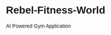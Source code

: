 # Rebel-Fitness-World
AI Powered Gym Application
<!DOCTYPE html>
<html lang="en">
<head>
  <meta charset="UTF-8">
  <meta name="viewport" content="width=device-width, initial-scale=1.0">
  <title>AI-Powered Gym App</title>
  <script type="module">
    import * as THREE from 'https://cdn.jsdelivr.net/npm/three@0.153.0/build/three.module.js';
    window.THREE = THREE;
  </script>
  <style>
    body { margin: 0; font-family: Arial, sans-serif; }
    #three-canvas { position: absolute; top: 0; left: 0; z-index: -1; }
    .min-h-screen { min-height: 100vh; }
    .bg-gray-100 { background-color: #f3f4f6; }
    .p-4 { padding: 1rem; }
    .flex { display: flex; }
    .justify-center { justify-content: center; }
    .items-center { align-items: center; }
    .h-screen { height: 100vh; }
    .bg-blue-500 { background-color: #3b82f6; }
    .bg-green-500 { background-color: #22c55e; }
    .bg-purple-500 { background-color: #a855f7; }
    .bg-spotify { background-color: #1db954; }
    .text-white { color: #ffffff; }
    .px-4 { padding-left: 1rem; padding-right: 1rem; }
    .py-2 { padding-top: 0.5rem; padding-bottom: 0.5rem; }
    .rounded { border-radius: 0.25rem; }
    .hover\:bg-blue-600:hover { background-color: #2563eb; }
    .hover\:bg-green-600:hover { background-color: #16a34a; }
    .hover\:bg-purple-600:hover { background-color: #9333ea; }
    .hover\:bg-spotify:hover { background-color: #1aa34a; }
    .max-w-4xl { max-width: 56rem; }
    .mx-auto { margin-left: auto; margin-right: auto; }
    .text-3xl { font-size: 1.875rem; }
    .text-xl { font-size: 1.25rem; }
    .font-bold { font-weight: 700; }
    .mb-4 { margin-bottom: 1rem; }
    .mb-2 { margin-bottom: 0.5rem; }
    .mt-2 { margin-top: 0.5rem; }
    .border { border: 1px solid #e5e7eb; }
    .p-2 { padding: 0.5rem; }
    .h-40 { height: 10rem; }
    .overflow-y-auto { overflow-y: auto; }
    .w-full { width: 100%; }
    .grid { display: grid; }
    .grid-cols-2 { grid-template-columns: repeat(2, minmax(0, 1fr)); }
    .gap-4 { gap: 1rem; }
  </style>
</head>
<body>
  <div id="root"></div>
  <script type="module">
    import React, { useState, useEffect } from 'https://esm.sh/react@18.2.0';
    import ReactDOM from 'https://esm.sh/react-dom@18.2.0';

    // Mock WebSocket for real-time features
    const mockSocket = {
      send: (data) => {
        const parsed = JSON.parse(data);
        mockSocket.onmessage({ data: JSON.stringify(parsed) });
      },
      onmessage: () => {},
    };

    // Mock biometric data
    const mockBiometrics = { heartRate: 75, steps: 1000 };

    // AI Companion Options
    const aiCompanions = [
      { id: 'ai1', name: 'Coach Alpha', style: 'Energetic', color: 0xff0000 },
      { id: 'ai2', name: 'Trainer Beta', style: 'Calm', color: 0x00ff00 },
      { id: 'ai3', name: 'Mentor Gamma', style: 'Motivational', color: 0x0000ff },
    ];

    // Mock Spotify Component
    function SpotifyPlayer({ onSongChange }) {
      const [currentTrack, setCurrentTrack] = useState(null);

      const playSong = (trackName) => {
        setCurrentTrack(trackName);
        onSongChange(trackName);
      };

      return React.createElement(
        'div',
        { className: 'mb-4' },
        React.createElement('h2', { className: 'text-xl' }, 'Spotify Player'),
        React.createElement('p', null, `Now Playing: ${currentTrack || 'None'}`),
        React.createElement(
          'button',
          {
            className: 'bg-spotify text-white px-4 py-2 rounded hover:bg-spotify mt-2',
            onClick: () => playSong('Sample Track'),
          },
          'Play Sample Track'
        )
      );
    }

    // Main App Component
    function App() {
      const [user, setUser] = useState(null);
      const [chatMessages, setChatMessages] = useState([]);
      const [playlist, setPlaylist] = useState([]);
      const [activeSong, setActiveSong] = useState(null);
      const [message, setMessage] = useState('');
      const [selectedAI, setSelectedAI] = useState(aiCompanions[0]);
      const [spotifyEnabled, setSpotifyEnabled] = useState(false);

      // Mock WebSocket event handlers
      useEffect(() => {
        mockSocket.onmessage = (event) => {
          const data = JSON.parse(event.data);
          if (data.type === 'chat') {
            setChatMessages((prev) => [...prev, data.message]);
          } else if (data.type === 'song') {
            setActiveSong(data.song);
          }
        };
      }, []);

      // Mock login
      const handleLogin = () => {
        setUser({ id: 'user1', name: 'John Doe' });
        setSpotifyEnabled(true);
      };

      // Send chat message
      const sendMessage = () => {
        if (message) {
          mockSocket.send(JSON.stringify({ type: 'chat', message: `${user.name}: ${message}` }));
          setMessage('');
        }
      };

      // Add song to playlist
      const addSong = (song) => {
        setPlaylist((prev) => [...prev, song]);
        mockSocket.send(JSON.stringify({ type: 'song', song }));
      };

      // Select AI companion
      const selectAI = (ai) => {
        setSelectedAI(ai);
      };

      // Three.js for 3D SI and AI Companion
      useEffect(() => {
        const scene = new THREE.Scene();
        const camera = new THREE.PerspectiveCamera(75, window.innerWidth / window.innerHeight, 0.1, 1000);
        const renderer = new THREE.WebGLRenderer({ canvas: document.getElementById('three-canvas') });
        renderer.setSize(window.innerWidth, window.innerHeight);

        // Central SI model
        const siGeometry = new THREE.SphereGeometry(1.5, 32, 32);
        const siMaterial = new THREE.MeshBasicMaterial({ color: 0xffff00 });
        const siModel = new THREE.Mesh(siGeometry, siMaterial);
        siModel.position.set(0, 0, 0);
        scene.add(siModel);

        // Personal AI Companion model
        const aiGeometry = new THREE.BoxGeometry(0.5, 0.5, 0.5);
        const aiMaterial = new THREE.MeshBasicMaterial({ color: selectedAI.color });
        const aiModel = new THREE.Mesh(aiGeometry, aiMaterial);
        aiModel.position.set(2, 0, 0);
        scene.add(aiModel);

        camera.position.z = 5;

        const animate = () => {
          requestAnimationFrame(animate);
          siModel.rotation.y += 0.01;
          aiModel.rotation.y += 0.02;
          renderer.render(scene, camera);
        };
        animate();

        return () => renderer.dispose();
      }, [selectedAI]);

      return React.createElement(
        'div',
        { className: 'min-h-screen bg-gray-100 p-4' },
        React.createElement('canvas', { id: 'three-canvas' }),
        !user
          ? React.createElement(
              'div',
              { className: 'flex justify-center items-center h-screen' },
              React.createElement(
                'button',
                {
                  className: 'bg-blue-500 text-white px-4 py-2 rounded hover:bg-blue-600',
                  onClick: handleLogin,
                },
                'Login'
              )
            )
          : React.createElement(
              'div',
              { className: 'max-w-4xl mx-auto' },
              React.createElement('h1', { className: 'text-3xl font-bold mb-4' }, 'AI-Powered Gym'),
              React.createElement(
                'div',
                { className: 'mb-4' },
                React.createElement('h2', { className: 'text-xl' }, 'Super Intelligence Hologram'),
                React.createElement(
                  'p',
                  null,
                  `Central AI guiding your workout: ${mockBiometrics.heartRate} BPM, ${mockBiometrics.steps} steps`
                )
              ),
              React.createElement(
                'div',
                { className: 'mb-4' },
                React.createElement('h2', { className: 'text-xl' }, 'Personal AI Companion'),
                React.createElement(
                  'p',
                  null,
                  `${selectedAI.name} (${selectedAI.style}): "Keep pushing, ${user.name}!"`
                ),
                React.createElement(
                  'div',
                  { className: 'grid grid-cols-2 gap-4 mt-2' },
                  aiCompanions.map((ai) =>
                    React.createElement(
                      'button',
                      {
                        key: ai.id,
                        className: `bg-blue-500 text-white px-4 py-2 rounded hover:bg-blue-600 ${
                          selectedAI.id === ai.id ? 'bg-blue-700' : ''
                        }`,
                        onClick: () => selectAI(ai),
                      },
                      ai.name
                    )
                  )
                )
              ),
              React.createElement(
                'div',
                { className: 'mb-4' },
                React.createElement('h2', { className: 'text-xl' }, 'Chat'),
                React.createElement(
                  'div',
                  { className: 'border p-2 h-40 overflow-y-auto mb-2' },
                  chatMessages.map((msg, index) => React.createElement('p', { key: index }, msg))
                ),
                React.createElement('input', {
                  type: 'text',
                  value: message,
                  onChange: (e) => setMessage(e.target.value),
                  className: 'border p-2 w-full',
                  placeholder: 'Type a message...',
                }),
                React.createElement(
                  'button',
                  {
                    className: 'bg-green-500 text-white px-4 py-2 rounded mt-2 hover:bg-green-600',
                    onClick: sendMessage,
                  },
                  'Send'
                )
              ),
              React.createElement(
                'div',
                { className: 'mb-4' },
                React.createElement('h2', { className: 'text-xl' }, 'Music Playlist'),
                React.createElement(
                  'button',
                  {
                    className: 'bg-purple-500 text-white px-4 py-2 rounded mb-2 hover:bg-purple-600',
                    onClick: () => addSong(`Song ${playlist.length + 1}`),
                  },
                  'Add Custom Song'
                ),
                React.createElement('p', null, `Now Playing: ${activeSong || 'None'}`),
                React.createElement(
                  'ul',
                  null,
                  playlist.map((song, index) => React.createElement('li', { key: index }, song))
                )
              ),
              spotifyEnabled && React.createElement(SpotifyPlayer, { onSongChange: setActiveSong })
            )
      );
    }

    // Render App with createRoot
    const root = ReactDOM.createRoot(document.getElementById('root'));
    root.render(React.createElement(App));
  </script>
</body>
</html>
